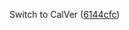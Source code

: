 Switch to CalVer ([6144cfc](https://github.com/blakeNaccarato/gjob/commit/6144cfc7a2cd990d49070cf44568011ccb290083))
